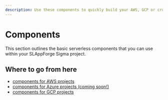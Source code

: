 ```yaml
---
description: Use these components to quickly build your AWS, GCP or cross-cloud serverless solution in SLAppForge Sigma cloud IDE
---
```


# Components

This section outlines the basic serverless components that you can use within your SLAppForge Sigma project.

## Where to go from here

- [components for AWS projects](aws/)
- [components for Azure projects (coming soon!)](azure/)
- [components for GCP projects](gcp/)
